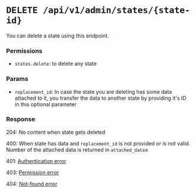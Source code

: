 # `DELETE /api/v1/admin/states/{state-id}`
You can delete a state using this endpoint.


### Permissions
- `states.delete`: to delete any state

### Params

- `replacement_id`: In case the state you are deleting has some data attached to it, you transfer the data to another state by providing it's ID in this optional parameter

### Response

204: No content when state gets deleted

400: When state has data and `replacement_id` is not provided or is not valid. Number of the attached data is returned in `attached_data`≥

401: [Authentication error](../../authentication-errors.md)

403: [Permission error](../../permission-errors.md)

404: [Not-found error](../../not-found-errors.md)
